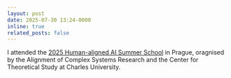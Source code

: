 ```yaml
---
layout: post
date: 2025-07-30 13:24-0000
inline: true
related_posts: false
---
```


I attended the [2025 Human-aligned AI Summer School](https://humanaligned.ai/2025/) in Prague, oragnised by the Alignment of Complex Systems Research and the Center for Theoretical Study at Charles University.